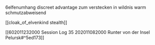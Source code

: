 6elfenumhang discreet advantage zum verstecken in wildnis warm schmutzabweisend

[[cloak_of_elvenkind stealth]]

[[602011232000 Session Log 35 202011082000 Runter von der Insel Pelursk#^5ed173]]